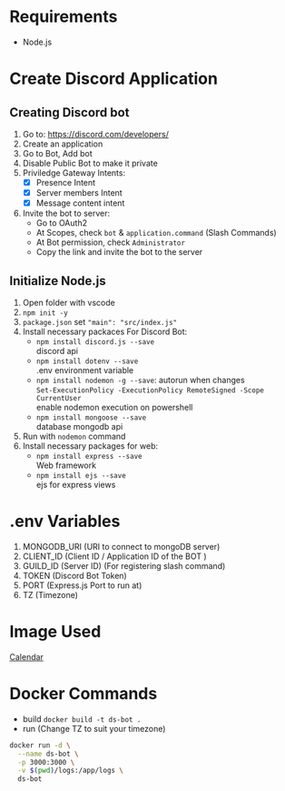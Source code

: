 # Requirements
- Node.js

# Create Discord Application
## Creating Discord bot
1. Go to: https://discord.com/developers/
2. Create an application
3. Go to Bot, Add bot
4. Disable Public Bot to make it private
5. Priviledge Gateway Intents:
	- [x] Presence Intent
	- [x] Server members Intent
	- [x] Message content intent
6. Invite the bot to server:
	- Go to OAuth2
	- At Scopes, check `bot` & `application.command` (Slash Commands)
	- At Bot permission, check `Administrator`
	- Copy the link and invite the bot to the server

## Initialize Node.js
1. Open folder with vscode
2. `npm init -y`
3. `package.json` set `"main": "src/index.js"`
4. Install necessary packaces For Discord Bot:
	- `npm install discord.js --save`
	<br>discord api
	- `npm install dotenv --save`
	<br>.env environment variable
	- `npm install nodemon -g --save`: autorun when changes
	<br>`Set-ExecutionPolicy -ExecutionPolicy RemoteSigned -Scope CurrentUser`
	<br>enable nodemon execution on powershell
	- `npm install mongoose --save`
	<br>database mongodb api
5. Run with `nodemon` command
6. Install necessary packages for web:
	- `npm install express --save`
	<br>Web framework
	- `npm install ejs --save`
	<br>ejs for express views

# .env Variables
1. MONGODB_URI (URI to connect to mongoDB server)
2. CLIENT_ID (Client ID / Application ID of the BOT )
3. GUILD_ID (Server ID) (For registering slash command)
4. TOKEN (Discord Bot Token)
5. PORT (Express.js Port to run at)
6. TZ (Timezone)

# Image Used
[Calendar](https://www.flaticon.com/free-icon/calendar_1642767)

# Docker Commands
- build `docker build -t ds-bot .`
- run (Change TZ to suit your timezone)
``` bash
docker run -d \
  --name ds-bot \
  -p 3000:3000 \
  -v $(pwd)/logs:/app/logs \
  ds-bot
```

